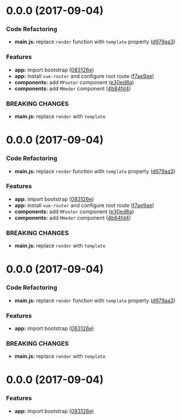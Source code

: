 <a name="0.0.0"></a>
# 0.0.0 (2017-09-04)


### Code Refactoring

* **main.js:** replace `render` function with `template` property ([d979aa3](https://github.com/aneurysmjs/meduzapp/commit/d979aa3))


### Features

* **app:** import bootstrap ([083126e](https://github.com/aneurysmjs/meduzapp/commit/083126e))
* **app:** install `vue-router` and configure root route ([f7ae9ae](https://github.com/aneurysmjs/meduzapp/commit/f7ae9ae))
* **components:** add `MFooter` component ([e30ed8a](https://github.com/aneurysmjs/meduzapp/commit/e30ed8a))
* **components:** add `MHeder` component ([4b84fd4](https://github.com/aneurysmjs/meduzapp/commit/4b84fd4))


### BREAKING CHANGES

* **main.js:** replace `render` with `template`



<a name="0.0.0"></a>
# 0.0.0 (2017-09-04)


### Code Refactoring

* **main.js:** replace `render` function with `template` property ([d979aa3](https://github.com/aneurysmjs/meduzapp/commit/d979aa3))


### Features

* **app:** import bootstrap ([083126e](https://github.com/aneurysmjs/meduzapp/commit/083126e))
* **app:** install `vue-router` and configure root route ([f7ae9ae](https://github.com/aneurysmjs/meduzapp/commit/f7ae9ae))
* **components:** add `MFooter` component ([e30ed8a](https://github.com/aneurysmjs/meduzapp/commit/e30ed8a))
* **components:** add `MHeder` component ([4b84fd4](https://github.com/aneurysmjs/meduzapp/commit/4b84fd4))


### BREAKING CHANGES

* **main.js:** replace `render` with `template`



<a name="0.0.0"></a>
# 0.0.0 (2017-09-04)


### Code Refactoring

* **main.js:** replace `render` function with `template` property ([d979aa3](https://github.com/aneurysmjs/meduzapp/commit/d979aa3))


### Features

* **app:** import bootstrap ([083126e](https://github.com/aneurysmjs/meduzapp/commit/083126e))


### BREAKING CHANGES

* **main.js:** replace `render` with `template`



<a name="0.0.0"></a>
# 0.0.0 (2017-09-04)


### Features

* **app:** import bootstrap ([083126e](https://github.com/aneurysmjs/meduzapp/commit/083126e))



